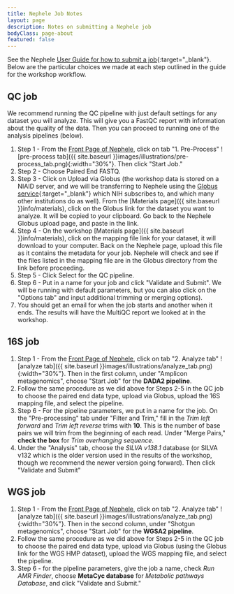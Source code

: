 ```yaml
---
title: Nephele Job Notes
layout: page
description: Notes on submitting a Nephele job
bodyClass: page-about
featured: false
---
```


See the Nephele [User Guide for how to submit a job](https://nephele.niaid.nih.gov/user_guide/){:target="_blank"}.  Below are the particular choices we made at each step outlined in the guide for the workshop workflow.  
## QC job

We recommend running the QC pipeline with just default settings for any dataset you will analyze.  This will give you a FastQC report with information about the quality of the data.  Then you can proceed to running one of the analysis pipelines (below).

1. Step 1 - From the [Front Page of Nephele](https://nephele.niaid.nih.gov/), click on tab "1. Pre-Process" ![pre-process tab]({{ site.baseurl }}images/illustrations/pre-process_tab.png){:width="30%"}.  Then click "Start Job."
2. Step 2 - Choose Paired End FASTQ.
3. Step 3 - Click on Upload via Globus (the workshop data is stored on a NIAID server, and we will be transferring to Nephele using the [Globus service](https://www.globus.org/data-transfer){:target="_blank"} which NIH subscribes to, and which many other institutions do as well). From the [Materials page]({{ site.baseurl }}info/materials), click on the Globus link for the dataset you want to analyze.  It will be copied to your clipboard.  Go back to the Nephele Globus upload page, and paste in the link.
4. Step 4 - On the workshop  [Materials page]({{ site.baseurl }}info/materials), click on the mapping file link for your dataset, it will download to your computer.  Back on the Nephele page, upload this file as it contains the metadata for your job.  Nephele will check and see if the files listed in the mapping file are in the Globus directory from the link before proceeding.
5. Step 5 - Click Select for the QC pipeline.
6. Step 6 - Put in a name for your job and click "Validate and Submit".  We will be running with default parameters, but you can also click on the "Options tab" and input additional trimming or merging options). 
7. You should get an email for when the job starts and another when it ends.  The results will have the MultiQC report we looked at in the workshop.

## 16S job

1. Step 1 - From the [Front Page of Nephele](https://nephele.niaid.nih.gov/), click on tab "2. Analyze tab" ![analyze tab]({{ site.baseurl }}images/illustrations/analyze_tab.png){:width="30%"}.  Then in the first column, under "Amplicon metagenomics", choose "Start Job" for the **DADA2 pipeline**.
2. Follow the same procedure as we did above for Steps 2-5 in the QC job to choose the paired end data type, upload via Globus, upload the 16S mapping file, and select the pipeline.
3. Step 6 - For the pipeline parameters, we put in a name for the job.  On the "Pre-processing" tab under "Filter and Trim," fill in the *Trim left forward* and *Trim left reverse* trims with **10**.  This is the number of base pairs we will trim from the beginning of each read.  Under "Merge Pairs," **check the box** for *Trim overhanging sequence*.
4. Under the "Analysis" tab, choose the *SILVA v138.1* database (or SILVA v132 which is the older version used in the results of the workshop, though we recommend the newer version going forward).  Then click "Validate and Submit"

## WGS job

1. Step 1 - From the [Front Page of Nephele](https://nephele.niaid.nih.gov/), click on tab "2. Analyze tab" ![analyze tab]({{ site.baseurl }}images/illustrations/analyze_tab.png){:width="30%"}.  Then in the second column, under "Shotgun metagenomics", choose "Start Job" for the **WGSA2 pipeline**.
2. Follow the same procedure as we did above for Steps 2-5 in the QC job to choose the paired end data type, upload via Globus (using the Globus link for the WGS HMP dataset), upload the WGS mapping file, and select the pipeline.
3. Step 6 - for the pipeline parameters, give the job a name, check *Run AMR Finder*, choose **MetaCyc database** for *Metabolic pathways Database*, and click "Validate and Submit."



